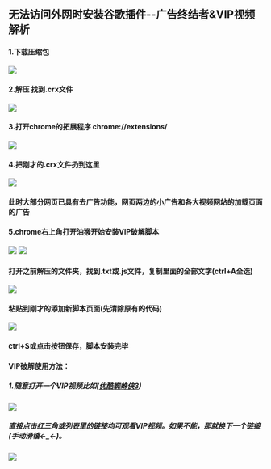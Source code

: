 ## 无法访问外网时安装谷歌插件--广告终结者&VIP视频解析

#### 1.下载压缩包 
![](https://ws2.sinaimg.cn/large/006tNc79ly1flflspxzicj315y0jgjv6.jpg) 

#### 2.解压 找到.crx文件
![](https://ws1.sinaimg.cn/large/006tNc79ly1flflu9tyk3j30hj09paah.jpg)

#### 3.打开chrome的拓展程序 chrome://extensions/
![](https://ws3.sinaimg.cn/large/006tNc79ly1flflw60960j30os0kz420.jpg)

#### 4.把刚才的.crx文件扔到这里
![](https://ws1.sinaimg.cn/large/006tNc79ly1flflxhsoz0j30r20hlade.jpg)
#### 此时大部分网页已具有去广告功能，网页两边的小广告和各大视频网站的加载页面的广告

#### 5.chrome右上角打开油猴开始安装VIP破解脚本
![](https://ws4.sinaimg.cn/large/006tNc79ly1flflyqftduj30ch05saap.jpg)
![](https://ws2.sinaimg.cn/large/006tNc79ly1flfm39cdxwj30sy0h40xh.jpg)

#### 打开之前解压的文件夹，找到.txt或.js文件，复制里面的全部文字(ctrl+A全选)
![](https://ws2.sinaimg.cn/large/006tNc79ly1flfm2k04cnj30ln0eowke.jpg)
#### 粘贴到刚才的添加新脚本页面(先清除原有的代码)
![](https://ws4.sinaimg.cn/large/006tNc79ly1flfm540gmnj30ys0mq7cj.jpg)
#### ctrl+S或点击按钮保存，脚本安装完毕

#### VIP破解使用方法：
##### 1.随意打开一个VIP视频比如([优酷蜘蛛侠3](http://v.youku.com/v_show/id_XMzEyMTcwNjAyMA==.html?spm=a2h03.8164468.2069780.5))
![](https://ws3.sinaimg.cn/large/006tNc79ly1flfmbvv3yoj30vi0ltase.jpg)
##### 直接点击红三角或列表里的链接均可观看VIP视频。如果不能，那就换下一个链接(手动滑稽←_←)。
![](https://ws4.sinaimg.cn/large/006tNc79ly1flfmebymqaj314o0ncnlv.jpg)
